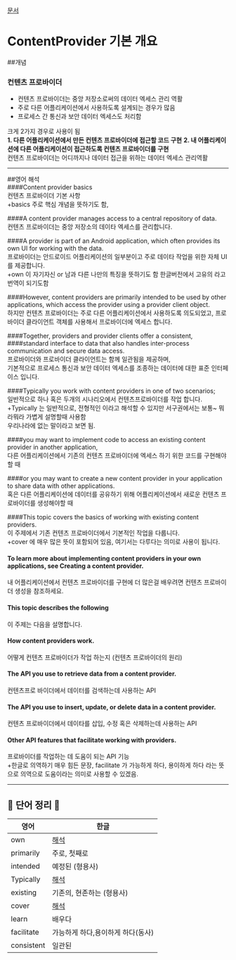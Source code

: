 [문서](https://developer.android.com/guide/topics/providers/content-provider-basics?hl=en)    
    
# ContentProvider 기본 개요    
   
##개념   
   
### 컨텐츠 프로바이더   
   
- 컨텐츠 프로바이더는 중앙 저장소로써의 데이터 엑세스 관리 역활   
- 주로 다른 어플리케이션에서 사용하도록 설계되는 경우가 많음   
- 프로세스 간 통신과 보안 데이터 엑세스도 처리함   
   
크게 2가지 경우로 사용이 됨   
**1. 다른 어플리케이션에서 만든 컨텐츠 프로바이더에 접근할 코드 구현**
**2. 내 어플리케이션에 다른 어플리케이션이 접근하도록 컨텐츠 프로바이더를 구현**   
컨텐츠 프로바이더는 어디까지나 데이터 접근을 위하는 데이터 엑세스 관리역활   
   
-------------------------------------------------   
##영어 해석   
####Content provider basics   
컨텐츠 프로바이더 기본 사항   
+basics 주로 핵심 개념을 뜻하기도 함,   
   
####A content provider manages access to a central repository of data.   
컨텐츠 프로바이더는 중앙 저장소의 데이타 엑세스를 관리합니다.   
   
####A provider is part of an Android application, which often provides its own UI for working with the data.   
프로바이더는 안드로이드 어플리케이션의 일부분이고 주로 데이타 작업을 위한 자체 UI를 제공합니다.   
+own 이 자기자신 or 남과 다른 나만의 특징을 뜻하기도 함 한글버전에서 고유의 라고 번역이 되기도함   
   
####However, content providers are primarily intended to be used by other applications, which access the provider using a provider client object.  
하지만 컨텐츠 프로바이더는 주로 다른 어플리케이션에서 사용하도록 의도되었고, 프로바이더 클라이언트 객체를 사용해서 프로바이더에 엑세스 합니다.   
    
####Together, providers and provider clients offer a consistent,    
####standard interface to data that also handles inter-process communication and secure data access.   
프로바이더와 프로바이더 클라이언트는 함께 일관됨을 제공하며,   
기본적으로 프로세스 통신과 보안 데이터 엑세스를 조종하는 데이터에 대한 표준 인터페이스 입니다.    
   
####Typically you work with content providers in one of two scenarios;   
일반적으로 하나 혹은 두개의 시나리오에서 컨텐츠프로바이더를 작업 합니다.   
+Typically 는 일반적으로, 전형적인 이라고 해석할 수 있지만 서구권에서는 보통~ 뭐라뭐라 가볍게 설명할때 사용함    
우리나라에 없는 말이라고 보면 됨.   
   
####you may want to implement code to access an existing content provider in another application,   
다른 어플리케이션에서 기존의 컨텐츠 프로바이더에 엑세스 하기 위한 코드를 구현해야할 때   
    
####or you may want to create a new content provider in your application to share data with other applications.  
혹은 다른 어플리케이션에 데이터를 공유하기 위해 어플리케이션에서 새로운 컨텐츠 프로바이더를 생성해야할 때    
   
####This topic covers the basics of working with existing content providers.   
이 주제에서 기존 컨텐츠 프로바이더에서 기본적인 작업을 다룹니다.   
+cover 에 매우 많은 뜻이 포함되어 있음, 여기서는 다루다는 의미로 사용이 됩니다.   
   
#### To learn more about implementing content providers in your own applications, see Creating a content provider.   
내 어플리케이션에서 컨텐츠 프로바이더를 구현에 더 많은걸 배우려면 컨텐츠 프로바이더 생성을 참조하세요.   
   
#### This topic describes the following   
이 주제는 다음을 설명합니다.   

#### How content providers work.   
어떻게 컨텐츠 프로바이더가 작업 하는지 (컨텐츠 프로바이더의 원리)   
   
#### The API you use to retrieve data from a content provider.   
컨텐츠프로 바이더에서 데이터를 검색하는데 사용하는 API   
   
#### The API you use to insert, update, or delete data in a content provider.   
컨텐츠 프로바이더에서 데이타를 삽입, 수정 혹은 삭제하는데 사용하는 API   
   
#### Other API features that facilitate working with providers.   
프로바이더를 작업하는 데 도움이 되는 API 기능   
+한글로 의역하기 매우 힘든 문장, facilitate 가 가능하게 하다, 용이하게 하다 라는 뜻으로 의역으로 도움이라는 의미로 사용할 수 있겠음.   



-----------------------------------
   
## 📗 단어 정리 📘   
   
|영어|한글|
|---|---|
|own|[해석](http://aha-dic.com/View.asp?Word=own)|
|primarily|주로, 첫째로|
|intended|예정된 (형용사)|
|Typically|[해석](https://m.blog.naver.com/doctorkey99/221083168548)|
|existing| 기존의, 현존하는 (형용사)|
|cover|[해석](https://engoo.co.kr/app/words/word/cover/zga0ELstQmCjlQAAAABteg)|
|learn|배우다|
|facilitate|가능하게 하다,용이하게 하다(동사)|
|consistent|일관된|

